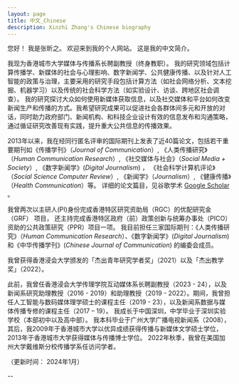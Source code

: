 ```yaml
---
layout: page
title: 中文_Chinese
description: Xinzhi Zhang's Chinese biography 
---
```



您好！ 我是张昕之。 欢迎来到我的个人网站。 这是我的中文简介。 

我现为香港城市大学媒体与传播系长聘副教授（终身教职）。 我的研究领域包括计算传播学、新媒体的社会与心理影响、数字新闻学、公共健康传播、以及针对人工智能的政策与治理，主要采用的研究手段包括计算方法（如社会网络分析、文本挖掘、机器学习）以及传统的社会科学方法（如实验设计、访谈、跨地区社会调查）。 我的研究探讨大众如何使用新媒体获取信息，以及社交媒体和平台如何改变新闻生产和传播的方式。我希望研究成果可以促进社会各群体间多元和开放的对话，同时助力政府部门、新闻机构、和科技企业设计有效的信息发布和沟通策略，通过循证研究改善现有实践，提升重大公共信息的传播效果。

2013年以来，我在经同行匿名评审的国际期刊上发表了近40篇论文，包括若干重要期刊如《传播学刊》（*Journal of Communication*）, 《人类传播研究》（*Human Communication Research*）, 《社交媒体与社会》（*Social Media + Society*）, 《数字新闻学》(*Digital Journalism*) ， 《社会科学计算机评论》（*Social Science Computer Review*）, 《新闻学》（*Journalism*）, 《健康传播》（*Health Communication*）等。 详细的论文篇目，见谷歌学术 [Google Scholar](https://scholar.google.com.hk/citations?user=iOFeIDIAAAAJ&hl=en) 。

我曾两次以主研人(PI)身份完成香港特区研究资助局（RGC）的优配研究金（GRF） 项目， 还主持完成香港特区政府（前）政策创新与统筹办事处（PICO）资助的公共政策研究（PPR）项目一项。 我目前担任三家国际期刊：《人类传播研究》（*Human Communication Research*）、《数字新闻学》(*Digital Journalism*) 和《中华传播学刊》(*Chinese Journal of Communication*) 的编委会成员。

我曾获得香港浸会大学颁发的「杰出青年研究学者奖」（2021）以及「杰出教学奖」（2022）。 

此前，我曾任香港浸会大学传理学院互动媒体系长聘副教授（2023 - 24），以及新闻系研究助理教授（2016 - 2019）和助理教授（2019 - 2022）。期间，我曾担任人工智能与数码媒体理学硕士的课程主任（2019 - 23），以及新闻系数据与媒体传播专修的课程主任（2017 – 19）。 我成长于中国深圳，中学毕业于深圳实验学校（本部初中以及高中部）。 我本科毕业于广州大学广播电视新闻系（2008），其后，我2009年于香港城市大学以优异成绩获得传播与新媒体文学硕士学位，2013年于香港城市大学获得媒体与传播博士学位。 2022年秋季，我曾在美国加州大学戴维斯分校传播学系任访问学者。 

（更新时间： 2024年1月） 


--
